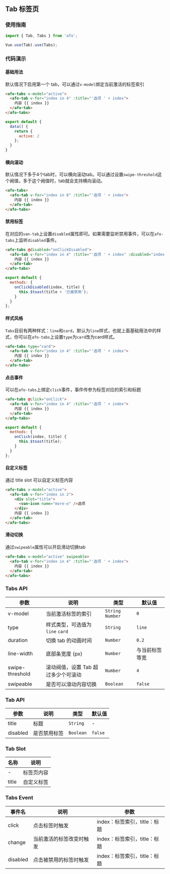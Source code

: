 ## Tab 标签页

### 使用指南
``` javascript
import { Tab, Tabs } from 'afo';

Vue.use(Tab).use(Tabs);
```

### 代码演示

#### 基础用法

默认情况下启用第一个 tab，可以通过`v-model`绑定当前激活的标签索引

```html
<afo-tabs v-model="active">
  <afo-tab v-for="index in 4" :title="'选项 ' + index">
    内容 {{ index }}
  </afo-tab>
</afo-tabs>
```

```js
export default {
  data() {
    return {
      active: 2
    };
  }
}
```

#### 横向滚动

默认情况下多于4个tab时，可以横向滚动tab。可以通过设置`swipe-threshold`这个阙值，多于这个阙值时，tab就会支持横向滚动。

```html
<afo-tabs>
  <afo-tab v-for="index in 8" :title="'选项 ' + index">
    内容 {{ index }}
  </afo-tab>
</afo-tabs>
```

#### 禁用标签

在对应的`van-tab`上设置`disabled`属性即可。如果需要监听禁用事件，可以在`afo-tabs`上监听`disabled`事件。

```html
<afo-tabs @disabled="onClickDisabled">
  <afo-tab v-for="index in 4" :title="'选项 ' + index" :disabled="index === 2">
    内容 {{ index }}
  </afo-tab>
</afo-tabs>
```

```javascript
export default {
  methods: {
    onClickDisabled(index, title) {
      this.$toast(title + '已被禁用');
    }
  }
};
```

#### 样式风格

`Tabs`目前有两种样式：`line`和`card`，默认为`line`样式，也就上面基础用法中的样式，你可以在`afo-tabs`上设置`type`为`card`改为card样式。

```html
<afo-tabs type="card">
  <afo-tab v-for="index in 4" :title="'选项 ' + index">
    内容 {{ index }}
  </afo-tab>
</afo-tabs>
```

#### 点击事件

可以在`afo-tabs`上绑定`click`事件，事件传参为标签对应的索引和标题

```html
<afo-tabs @click="onClick">
  <afo-tab v-for="index in 4" :title="'选项 ' + index">
    内容 {{ index }}
  </afo-tab>
</afp-tabs>
```

```javascript
export default {
  methods: {
    onClick(index, title) {
      this.$toast(title);
    }
  }
};
```

#### 自定义标签
通过 title slot 可以自定义标签内容

```html
<afo-tabs v-model="active">
  <afo-tab v-for="index in 2">
    <div slot="title">
      <van-icon name="more-o" />选项
    </div>
    内容 {{ index }}
  </afo-tab>
</afo-tabs>
```

#### 滑动切换

通过`swipeable`属性可以开启滑动切换tab

```html
<afo-tabs v-model="active" swipeable>
  <afo-tab v-for="index in 4" :title="'选项 ' + index">
    内容 {{ index }}
  </afo-tab>
</afo-tabs>
```

### Tabs API

| 参数 | 说明 | 类型 | 默认值 |
|-----------|-----------|-----------|-------------|
| v-model | 当前激活标签的索引 | `String` `Number` | `0` |
| type | 样式类型，可选值为 `line` `card` | `String` | `line` |
| duration | 切换 tab 的动画时间 | `Number` | `0.2` |
| line-width | 底部条宽度 (px) | `Number` | 与当前标签等宽 |
| swipe-threshold | 滚动阀值，设置 Tab 超过多少个可滚动 | `Number` | `4` |
| swipeable | 是否可以滑动内容切换 | `Boolean` | `false` |

### Tab API

| 参数 | 说明 | 类型 | 默认值 |
|-----------|-----------|-----------|-------------|
| title | 标题 | `String` | - |
| disabled | 是否禁用标签 | `Boolean` | `false` |

### Tab Slot

| 名称 | 说明 |
|-----------|-----------|
| - | 标签页内容 |
| title | 自定义标签 |

### Tabs Event

| 事件名 | 说明 | 参数 |
|-----------|-----------|-----------|
| click | 点击标签时触发 | index：标签索引，title：标题 |
| change | 当前激活的标签改变时触发 | index：标签索引，title：标题 |
| disabled | 点击被禁用的标签时触发 | index：标签索引，title：标题 |

